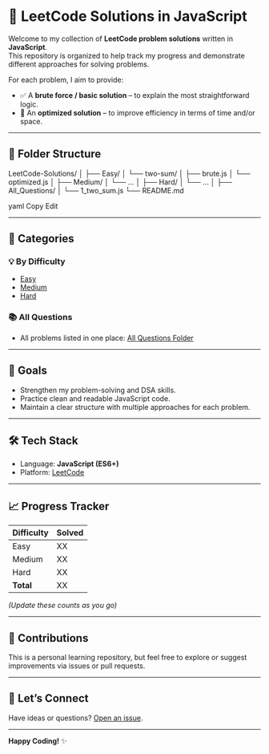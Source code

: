 # 🧠 LeetCode Solutions in JavaScript

Welcome to my collection of **LeetCode problem solutions** written in **JavaScript**.  
This repository is organized to help track my progress and demonstrate different approaches for solving problems.

For each problem, I aim to provide:

- ✅ A **brute force / basic solution** – to explain the most straightforward logic.
- 🚀 An **optimized solution** – to improve efficiency in terms of time and/or space.

---

## 📁 Folder Structure

LeetCode-Solutions/
│
├── Easy/
│ └── two-sum/
│ ├── brute.js
│ └── optimized.js
│
├── Medium/
│ └── ...
│
├── Hard/
│ └── ...
│
├── All_Questions/
│ └── 1_two_sum.js
└── README.md

yaml
Copy
Edit

---

## 📌 Categories

### 💡 By Difficulty
- [Easy](./Category_wise/Difficulty_level/Easy/)
- [Medium](./Category_wise/Difficulty_level/Medium/)
- [Hard](./Category_wise/Difficulty_level/Hard/)

### 📚 All Questions
- All problems listed in one place: [All Questions Folder](./All_solutions/)

---

## 🎯 Goals

- Strengthen my problem-solving and DSA skills.
- Practice clean and readable JavaScript code.
- Maintain a clear structure with multiple approaches for each problem.

---

## 🛠️ Tech Stack

- Language: **JavaScript (ES6+)**
- Platform: [LeetCode](https://leetcode.com)

---

## 📈 Progress Tracker

| Difficulty | Solved |
|------------|--------|
| Easy       | XX     |
| Medium     | XX     |
| Hard       | XX     |
| **Total**  | XX     |

*(Update these counts as you go)*

---

## 🤝 Contributions

This is a personal learning repository, but feel free to explore or suggest improvements via issues or pull requests.

---

## 🚀 Let’s Connect

Have ideas or questions? [Open an issue](https://github.com/yourusername/leetcode-solutions-js/issues).

---

**Happy Coding!** ✨